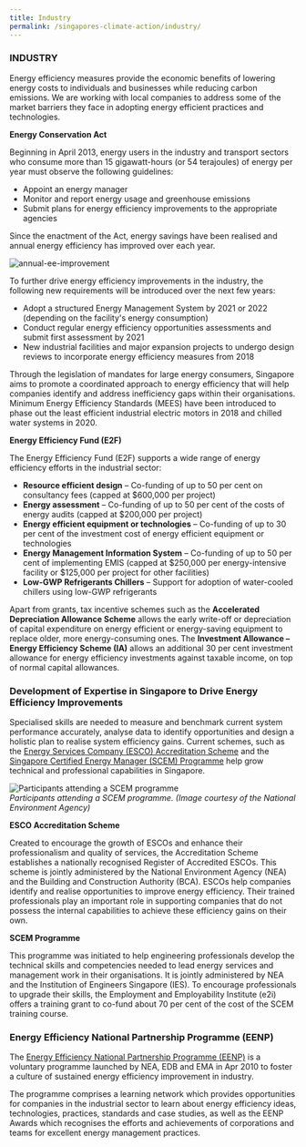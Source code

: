 ```yaml
---
title: Industry
permalink: /singapores-climate-action/industry/
---
```



### INDUSTRY

Energy efficiency measures provide the economic benefits of lowering energy costs to individuals and businesses while reducing carbon emissions. We are working with local companies to address some of the market barriers they face in adopting energy efficient practices and technologies.

**Energy Conservation Act**

Beginning in April 2013, energy users in the industry and transport sectors who consume more than 15 gigawatt-hours (or 54 terajoules) of energy per year must observe the following guidelines:

* Appoint an energy manager  
* Monitor and report energy usage and greenhouse emissions  
* Submit plans for energy efficiency improvements to the appropriate agencies

Since the enactment of the Act, energy savings have been realised and annual energy efficiency has improved over each year. 

![annual-ee-improvement](/images/annual-ee-improvement.png "annual-ee-improvement")

To further drive energy efficiency improvements in the industry, the following new requirements will be introduced over the next few years:

* Adopt a structured Energy Management System by 2021 or 2022 (depending on the facility's energy consumption)  
* Conduct regular energy efficiency opportunities assessments and submit first assessment by 2021  
* New industrial facilities and major expansion projects to undergo design reviews to incorporate energy efficiency measures from 2018

Through the legislation of mandates for large energy consumers, Singapore aims to promote a coordinated approach to energy efficiency that will help companies identify and address inefficiency gaps within their organisations. Minimum Energy Efficiency Standards (MEES) have been introduced to phase out the least efficient industrial electric motors in 2018 and chilled water systems in 2020.

**Energy Efficiency Fund (E2F)**

The Energy Efficiency Fund (E2F) supports a wide range of energy efficiency efforts in the industrial sector:

* **Resource efficient design** – Co-funding of up to 50 per cent on consultancy fees (capped at $600,000 per project)  
* **Energy assessment** – Co-funding of up to 50 per cent of the costs of energy audits (capped at $200,000 per project)  
* **Energy efficient equipment or technologies** – Co-funding of up to 30 per cent of the investment cost of energy efficient equipment or technologies
* **Energy Management Information System** – Co-funding of up to 50 per cent of implementing EMIS (capped at $250,000 per energy-intensive facility or $125,000 per project for other facilities)
* **Low-GWP Refrigerants Chillers** – Support for adoption of water-cooled chillers using low-GWP refrigerants 


Apart from grants, tax incentive schemes such as the **Accelerated Depreciation Allowance Scheme** allows the early write-off or depreciation of capital expenditure on energy efficient or energy-saving equipment to replace older, more energy-consuming ones. The **Investment Allowance – Energy Efficiency Scheme (IA)** allows an additional 30 per cent investment allowance for energy efficiency investments against taxable income, on top of normal capital allowances.

### Development of Expertise in Singapore to Drive Energy Efficiency Improvements

Specialised skills are needed to measure and benchmark current system performance accurately, analyse data to identify opportunities and design a holistic plan to realise system efficiency gains. Current schemes, such as the [<a href="https://www.nea.gov.sg/programmes-grants/schemes/esco-accreditation" target="_blank">Energy Services Company (ESCO) Accreditation Scheme</a>](https://www.nea.gov.sg/programmes-grants/schemes/esco-accreditation) and the [<a href="https://www.nea.gov.sg/programmes-grants/grants-and-awards/singapore-certified-energy-manager-scem-programme" target="_blank">Singapore Certified Energy Manager (SCEM) Programme</a>](https://www.nea.gov.sg/programmes-grants/grants-and-awards/singapore-certified-energy-manager-scem-programme) help grow technical and professional capabilities in Singapore.

![Participants attending a SCEM programme](/images/development-of-expertise-in-singapore-to-drive-energy-efficiency-improvements.jpg "Participants attending a SCEM programme")  
*Participants attending a SCEM programme. (Image courtesy of the National Environment Agency)*

**ESCO Accreditation Scheme**

Created to encourage the growth of ESCOs and enhance their professionalism and quality of services, the Accreditation Scheme establishes a nationally recognised Register of Accredited ESCOs. This scheme is jointly administered by the National Environment Agency (NEA) and the Building and Construction Authority (BCA). ESCOs help companies identify and realise opportunities to improve energy efficiency. Their trained professionals play an important role in supporting companies that do not possess the internal capabilities to achieve these efficiency gains on their own.

**SCEM Programme**

This programme was initiated to help engineering professionals develop the technical skills and competencies needed to lead energy services and management work in their organisations. It is jointly administered by NEA and the Institution of Engineers Singapore (IES). To encourage professionals to upgrade their skills, the Employment and Employability Institute (e2i) offers a training grant to co-fund about 70 per cent of the cost of the SCEM training course.

### Energy Efficiency National Partnership Programme (EENP)

The [<a href="https://www.nea.gov.sg/our-services/climate-change-energy-efficiency/energy-efficiency/industrial-sector/energy-efficiency-national-partnership" target="_blank">Energy Efficiency National Partnership Programme (EENP)</a>](https://www.nea.gov.sg/our-services/climate-change-energy-efficiency/energy-efficiency/industrial-sector/energy-efficiency-national-partnership) is a voluntary programme launched by NEA, EDB and EMA in Apr 2010 to foster a culture of sustained energy efficiency improvement in industry.

The programme comprises a learning network which provides opportunities for companies in the industrial sector to learn about energy efficiency ideas, technologies, practices, standards and case studies, as well as the EENP Awards which recognises the efforts and achievements of corporations and teams for excellent energy management practices.
